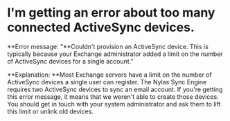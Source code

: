 # I'm getting an error about too many connected ActiveSync devices.

**Error message: "**Couldn't provision an ActiveSync device. This is typically because your Exchange administrator added a limit on the number of ActiveSync devices for a single account."

**Explanation: **Most Exchange servers have a limit on the number of ActiveSync devices a single user can register. The Nylas Sync Engine requires two ActiveSync devices to sync an email account. If you're getting this error message, it means that we weren't able to create those devices. You should get in touch with your system administrator and ask them to lift this limit or unlink old devices.


